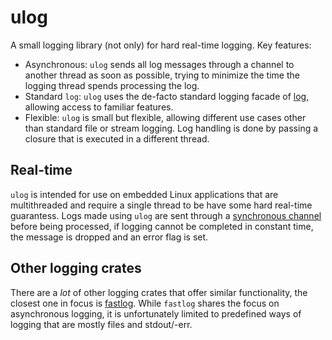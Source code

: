 ulog
====

A small logging library (not only) for hard real-time logging. Key features:

* Asynchronous: `ulog` sends all log messages through a channel to another thread as soon as possible, trying to minimize the time the logging thread spends processing the log.
* Standard `log`: `ulog` uses the de-facto standard logging facade of [log](https://crates.io/crates/log), allowing access to familiar features.
* Flexible: `ulog` is small but flexible, allowing different use cases other than standard file or stream logging. Log handling is done by passing a closure that is executed in a different thread.


Real-time
---------

`ulog` is intended for use on embedded Linux applications that are multithreaded and require a single thread to be have some hard real-time guarantess. Logs made using `ulog` are sent through a [synchronous channel](https://doc.rust-lang.org/std/sync/mpsc/fn.sync_channel.html) before being processed, if logging cannot be completed in constant time, the message is dropped and an error flag is set.


Other logging crates
--------------------

There are a *lot* of other logging crates that offer similar functionality, the closest one in focus is [fastlog](https://crates.io/crates/fastlog). While `fastlog` shares the focus on asynchronous logging, it is unfortunately limited to predefined ways of logging that are mostly files and stdout/-err.
